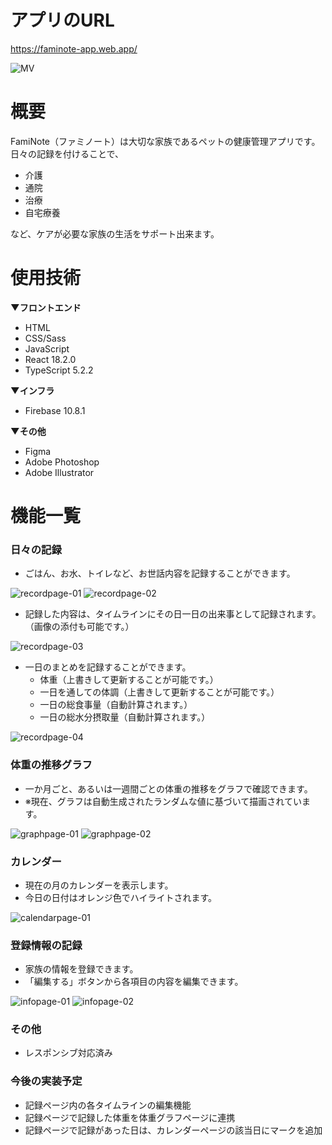 # アプリのURL
https://faminote-app.web.app/


![MV](./github_img/fv_wide.png)

# 概要
FamiNote（ファミノート）は大切な家族であるペットの健康管理アプリです。  
日々の記録を付けることで、  
- 介護  
- 通院  
- 治療  
- 自宅療養

など、ケアが必要な家族の生活をサポート出来ます。

# 使用技術
**▼フロントエンド**
- HTML
- CSS/Sass
- JavaScript
- React 18.2.0
- TypeScript 5.2.2


**▼インフラ**
- Firebase 10.8.1


**▼その他**
- Figma
- Adobe Photoshop
- Adobe Illustrator


# 機能一覧
### 日々の記録
- ごはん、お水、トイレなど、お世話内容を記録することができます。

![recordpage-01](./github_img/recordpage-01.png)
![recordpage-02](./github_img/recordpage-02.png)


- 記録した内容は、タイムラインにその日一日の出来事として記録されます。（画像の添付も可能です。）

![recordpage-03](./github_img/recordpage-03.png)

- 一日のまとめを記録することができます。
  - 体重（上書きして更新することが可能です。）
  - 一日を通しての体調（上書きして更新することが可能です。）
  - 一日の総食事量（自動計算されます。）
  - 一日の総水分摂取量（自動計算されます。）

![recordpage-04](./github_img/recordpage-04.png)


### 体重の推移グラフ
- 一か月ごと、あるいは一週間ごとの体重の推移をグラフで確認できます。
- ※現在、グラフは自動生成されたランダムな値に基づいて描画されています。

![graphpage-01](./github_img/graphpage-01.png)
![graphpage-02](./github_img/graphpage-02.png)


### カレンダー
- 現在の月のカレンダーを表示します。
- 今日の日付はオレンジ色でハイライトされます。

![calendarpage-01](./github_img/calendarpage-01.png)

### 登録情報の記録
- 家族の情報を登録できます。
- 「編集する」ボタンから各項目の内容を編集できます。

![infopage-01](./github_img/infopage-01.png)
![infopage-02](./github_img/infopage-02.png)

### その他
- レスポンシブ対応済み

### 今後の実装予定
- 記録ページ内の各タイムラインの編集機能
- 記録ページで記録した体重を体重グラフページに連携
- 記録ページで記録があった日は、カレンダーページの該当日にマークを追加

